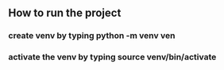 ## How to run the project

### create venv by typing python -m venv ven

### activate the venv by typing source venv/bin/activate 
